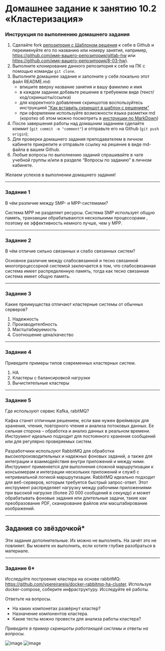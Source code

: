 # Домашнее задание к занятию 10.2 «Кластеризация»


### Инструкция по выполнению домашнего задания

1. Сделайте fork [репозитория c Шаблоном решения](https://github.com/netology-code/sys-pattern-homework) к себе в Github и переименуйте его по названию или номеру занятия, например, https://github.com/имя-вашего-репозитория/gitlab-hw или https://github.com/имя-вашего-репозитория/8-03-hw).
2. Выполните клонирование данного репозитория к себе на ПК с помощью команды `git clone`.
3. Выполните домашнее задание и заполните у себя локально этот файл README.md:
   - впишите вверху название занятия и вашу фамилию и имя
   - в каждом задании добавьте решение в требуемом виде (текст/код/скриншоты/ссылка)
   - для корректного добавления скриншотов воспользуйтесь инструкцией ["Как вставить скриншот в шаблон с решением"](https://github.com/netology-code/sys-pattern-homework/blob/main/screen-instruction.md)
   - при оформлении используйте возможности языка разметки md (коротко об этом можно посмотреть в [инструкции по MarkDown](https://github.com/netology-code/sys-pattern-homework/blob/main/md-instruction.md))
4. После завершения работы над домашним заданием сделайте коммит (`git commit -m "comment"`) и отправьте его на Github (`git push origin`);
5. Для проверки домашнего задания преподавателем в личном кабинете прикрепите и отправьте ссылку на решение в виде md-файла в вашем Github.
6. Любые вопросы по выполнению заданий спрашивайте в чате учебной группы и/или в разделе “Вопросы по заданию” в личном кабинете.

Желаем успехов в выполнении домашнего задания!

---

### Задание 1

В чём различие между SMP- и MPP-системами?

Система MPP не разделяет ресурсы.
Система SMP использует общую память, транзакции обрабатываются несколькими процессорами , поэтому ее эффективность немного лучше, чем у MPP.

---

### Задание 2

В чём отличие сильно связанных и слабо связанных систем?

Основное различие между слабосвязанной и тесно связанной многопроцессорной системой заключается в том, что слабосвязанная система имеет распределенную память, тогда как тесно связанная система имеет общую память.

---

### Задание 3

Какие преимущества отличают кластерные системы от обычных серверов?

1. Надежность
2. Производителбность
3. Мастштабируемость
4. Соотношение цена/качество

---

### Задание 4

Приведите примеры типов современных кластерных систем.

1. HA
2. Кластеры с балансировкой нагрузки
3. Вычистительные кластеры

---

### Задание 5

Где используют сервис Kafka, rabitMQ?

Кафка станет отличным решением, если вам нужен фреймворк для хранения, чтения, повторного чтения и анализа потоковых данных. Ее сильная сторона – обработка и анализ данных в реальном времени. Инструмент идеально подходит для постоянного хранения сообщений или для регулярно проверяемых систем.

Разработчики используют RabbitMQ для обработки высокопроизводительных и надежных фоновых заданий, а также для интеграции и взаимодействия внутри приложений и между ними. Инструмент применяется для выполнения сложной маршрутизации к консьюмерам и интеграции нескольких приложений и служб с нетривиальной логикой маршрутизации.
RabbitMQ идеально подходит для веб-серверов, которым требуется быстрый запрос-ответ. Этот инструмент распределяет нагрузку между рабочими приложениями при высокой нагрузке (более 20 000 сообщений в секунду) и может обрабатывать фоновые задания или длительные задачи, такие как преобразование PDF, сканирование файлов или масштабирование изображений.

---

## Задания со звёздочкой*
Эти задания дополнительные. Их можно не выполнять. На зачёт это не повлияет. Вы можете их выполнить, если хотите глубже разобраться в материале.

---

### Задание 6*

Исследуйте построение кластера на основе rabbitMQ: https://github.com/ypereirareis/docker-rabbitmq-ha-cluster. 
Используя docker-compose, соберите инфраструктуру. Исследуйте её работы.

Ответьте на вопросы.

- На каких компонетах развёрнут кластер?
- Назначение компонентов кластера.
- Какие тесты можно провести для анализа работы кластера?

*Приведите в пример скриншоты работающей системы и ответы на вопросы.*

![image](https://user-images.githubusercontent.com/106932460/217279898-26b19205-dd52-4158-bf44-22853e78346d.png)
![image](https://user-images.githubusercontent.com/106932460/217292133-06b24645-75c7-4e59-b045-07c0d43f3dc8.png)

